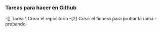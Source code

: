 ### Tareas para hacer en Github
-[] Tarea 1 Crear el repositorio
-[2] Crear el fichero para probar la rama 
-probando 
